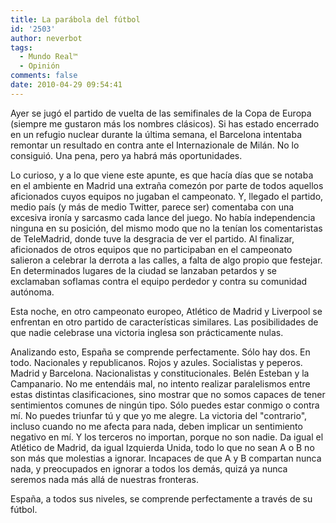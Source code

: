 ```yaml
---
title: La parábola del fútbol
id: '2503'
author: neverbot
tags:
  - Mundo Real™
  - Opinión
comments: false
date: 2010-04-29 09:54:41
---
```


Ayer se jugó el partido de vuelta de las semifinales de la Copa de Europa (siempre me gustaron más los nombres clásicos). Si has estado encerrado en un refugio nuclear durante la última semana, el Barcelona intentaba remontar un resultado en contra ante el Internazionale de Milán. No lo consiguió. Una pena, pero ya habrá más oportunidades.

Lo curioso, y a lo que viene este apunte, es que hacía días que se notaba en el ambiente en Madrid una extraña comezón por parte de todos aquellos aficionados cuyos equipos no jugaban el campeonato. Y, llegado el partido, medio país (y más de medio Twitter, parece ser) comentaba con una excesiva ironía y sarcasmo cada lance del juego. No había independencia ninguna en su posición, del mismo modo que no la tenían los comentaristas de TeleMadrid, donde tuve la desgracia de ver el partido. Al finalizar, aficionados de otros equipos que no participaban en el campeonato salieron a celebrar la derrota a las calles, a falta de algo propio que festejar. En determinados lugares de la ciudad se lanzaban petardos y se exclamaban soflamas contra el equipo perdedor y contra su comunidad autónoma.

Esta noche, en otro campeonato europeo, Atlético de Madrid y Liverpool se enfrentan en otro partido de características similares. Las posibilidades de que nadie celebrase una victoria inglesa son prácticamente nulas.

Analizando esto, España se comprende perfectamente. Sólo hay dos. En todo. Nacionales y republicanos. Rojos y azules. Socialistas y peperos. Madrid y Barcelona. Nacionalistas y constitucionales. Belén Esteban y la Campanario. No me entendáis mal, no intento realizar paralelismos entre estas distintas clasificaciones, sino mostrar que no somos capaces de tener sentimientos comunes de ningún tipo. Sólo puedes estar conmigo o contra mí. No puedes triunfar tú y que yo me alegre. La victoria del "contrario", incluso cuando no me afecta para nada, deben implicar un sentimiento negativo en mí. Y los terceros no importan, porque no son nadie. Da igual el Atlético de Madrid, da igual Izquierda Unida, todo lo que no sean A o B no son más que molestias a ignorar. Incapaces de que A y B compartan nunca nada, y preocupados en ignorar a todos los demás, quizá ya nunca seremos nada más allá de nuestras fronteras.

España, a todos sus niveles, se comprende perfectamente a través de su fútbol.